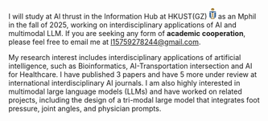 I will study at Al thrust in the Information Hub at HKUST(GZ) <img src='./images/hkust(gz).png' style='width: 1em;'>  as an Mphil in the fall of 2025, working on interdisciplinary applications of AI and multimodal LLM. If you are seeking any form of **academic cooperation**, please feel free to email me at [l15759278244@gmail.com](mailto:l15759278244@gmail.com).

My research interest includes interdisciplinary applications of artificial intelligence, such as Bioinformatics, AI-Transportation intersection and AI for Healthcare. I have published 3 papers <a href='https://scholar.google.com/citations?hl=zh-CN&user=oF2yD8AAAAAJ'></a> and have 5 more under review at international interdisciplinary AI journals. I am also highly interested in multimodal large language models (LLMs) and have worked on related projects, including the design of a tri-modal large model that integrates foot pressure, joint angles, and physician prompts.
